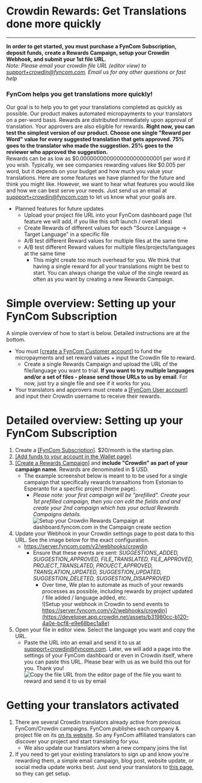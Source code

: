 # Crowdin Rewards: Get Translations done more quickly

--------

**In order to get started, you must purchase a FynCom Subscription, deposit funds, create a Rewards Campaign, setup your Crowdin Webhook, and submit your 1st file URL.** <br>
_Note: Please email your crowdin file URL (editor view) to support+crowdin@fyncom.com. Email us for any other questions or fast help_

### FynCom helps you get translations more quickly! </br>
Our goal is to help you to get your translations completed as quickly as possible. Our product makes automated micropayments to your translators on a per-word basis. Rewards are distributed immediately upon approval of translation. Your approvers are also eligible for rewards. **Right now, you can test the simplest version of our product. Choose one single "Reward per Word" value for every suggested translation that gets approved. 75% goes to the translator who made the suggestion. 25% goes to the reviewer who approved the suggestion.** </br>
Rewards can be as low as $0.0000000000000000000000001 per word if you wish. Typically, we see companies rewarding values like $0.005 per word, but it depends on your budget and how much you value your translations. Here are some features we have planned for the future and think you might like. However, we want to hear what features you would like and how we can best serve your needs. Just send us an email at suppport+crowdin@fyncom.com to let us know what your goals are.

* Planned features for future updates
  * Upload your project file URL into your FynCom dashboard page (1st feature we will add, if you like this soft launch / overall idea)
  * Create Rewards of different values for each "Source Language -> Target Language" in a specific file
  * A/B test different Reward values for multiple files at the same time
  * A/B test different Reward values for multiple files/projects/languages at the same time
    * This might create too much overhead for you. We think that having a single reward for all your translations might be best to start. You can always change the value of the single reward as often as you want by creating a new Rewards Campaign.

# Simple overview: Setting up your FynCom Subscription

A simple overview of how to start is below. Detailed instructions are at the bottom.

* You must <a href="https://fyncom.chargebee.com/hosted_pages/checkout?subscription_items[item_price_id][0]=basic-USD-Monthly&subscription_items[quantity][0]=1" target="_blank">[create a FynCom Customer account]</a> to fund the micropayments and set reward values + input the Crowdin file to reward.
  * Create a single Rewards Campaign and upload the URL of the file/language you want to trial. **If you want to try multiple languages and/or a set of files - please send those URLs to us by email**. For now, just try a single file and see if it works for you.
* Your translators and approvers must create a <a href="https://www.fyncom.com/crowdin-rewards-for-translations-user-setup" target="_blank">[FynCom User account]</a> and input their Crowdin username to receive their rewards.

# Detailed overview: Setting up your FynCom Subscription

1. Create a <a href="https://fyncom.chargebee.com/hosted_pages/checkout?subscription_items[item_price_id][0]=basic-USD-Monthly&subscription_items[quantity][0]=1" target="_blank">[FynCom Subscription]</a>. $20/month is the starting plan.
2. <a href="https://fyncom.chargebee.com/hosted_pages/checkout?subscription_items[item_price_id][0]=basic-USD-Monthly&subscription_items[quantity][0]=1" target="_blank">[Add funds to your account in the Wallet page]</a>.
3. <a href="https://fyncom.chargebee.com/hosted_pages/checkout?subscription_items[item_price_id][0]=basic-USD-Monthly&subscription_items[quantity][0]=1" target="_blank">[Create a Rewards Campaign]</a> and **include "Crowdin" as part of your campaign name**. Rewards are denominated in $ USD.
   * The example screenshot below is meant to to be used for a single campaign that specifically rewards transaltions from Estonian to Esperanto for a specfiic project (home page).
      * _Please note: your first campaign will be "prefilled". Create your 1st prefilled campaign, then you can edit the fields and and create your 2nd campaign which has your actual Rewards Campaigns details._![Setup your Crowdin Rewards Campaign at dashboard.fyncom.com in the Campaign create section](https://developer.app.crowdin.net/assets/dc9b0168-43c1-4c93-b3b9-12eb2a46591b)
4. Update your Webhook in your Crowdin settings page to post data to this URL. See the image below for the exact configuration.
   * <https://server.fyncom.com/v2/webhooks/crowdin>
      * Ensure that these events are sent: _SUGGESTIONS_ADDED, SUGGESTION_APPROVED, FILE_TRANSLATED, FILE_APPROVED, PROJECT_TRANSLATED, PROUECT_APPROVED, TRANSLATION_UPDATED, SUGGESTION_UPDATED, SUGGESTION_DELETED, SUGGESTION_DISAPPROVED_
         * Over time, We plan to automate as much of your rewards processes as possible, including rewards by project updated / file added / language added, etc.      
   ![Setup your webhook in Crowdin to send events to https://server.fyncom.com/v2/webhooks/crowdin](https://developer.app.crowdin.net/assets/b31980cc-b120-4a0e-bcf8-e9e68bec1a8e)
5. Open your file in editor view. Select the language you want and copy the URL.
   * Paste the URL into an email and send it to us at suppport+crowdin@fyncom.com. Later, we will add a page into the settings of your FynCom dashboard or even in Crowdin itself, where you can paste this URL. Please bear with us as we build this out for you. Thank you!
![Copy the file URL from the editor page of the file you want to reward and send it to us by email](https://developer.app.crowdin.net/assets/6b3f3292-b543-4d96-852f-0100a542c243)


# Getting your translators activated

1. There are several Crowdin translators already active from previous FynCom/Crowdin campaigns. FynCom publishes each company & project file on its [on its website](https://www.fyncom.com/crowdin-rewards-for-translations-user-setup). So any FynCom affiliated translators can discover your project and start translating for you.
   * We also update our translators when a new company joins the list
2. If you need to get your existing translators to sign up and know you're rewarding them, a simple email campaign, blog post, website update, or social media update works best. Just send your translators to [this page](https://www.fyncom.com/crowdin-rewards-for-translations-user-setup), so they can get setup.
